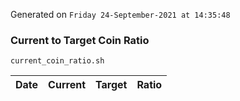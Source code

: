 Generated on `Friday 24-September-2021 at 14:35:48`

### Current to Target Coin Ratio
`current_coin_ratio.sh`

Date|Current|Target|Ratio
---|---|---|---
